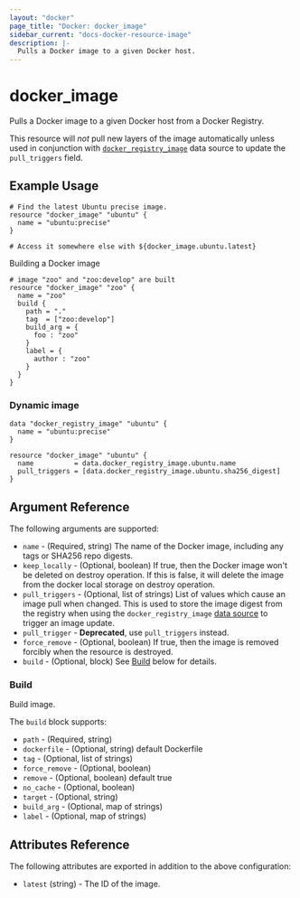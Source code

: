 ```yaml
---
layout: "docker"
page_title: "Docker: docker_image"
sidebar_current: "docs-docker-resource-image"
description: |-
  Pulls a Docker image to a given Docker host.
---
```


# docker\_image

Pulls a Docker image to a given Docker host from a Docker Registry.

This resource will *not* pull new layers of the image automatically unless used in
conjunction with [`docker_registry_image`](/docs/providers/docker/d/registry_image.html)
data source to update the `pull_triggers` field.

## Example Usage

```hcl
# Find the latest Ubuntu precise image.
resource "docker_image" "ubuntu" {
  name = "ubuntu:precise"
}

# Access it somewhere else with ${docker_image.ubuntu.latest}

```

Building a Docker image

```hcl
# image "zoo" and "zoo:develop" are built
resource "docker_image" "zoo" {
  name = "zoo"
  build {
    path = "."
    tag  = ["zoo:develop"]
    build_arg = {
      foo : "zoo"
    }
    label = {
      author : "zoo"
    }
  }
}
```

### Dynamic image

```hcl
data "docker_registry_image" "ubuntu" {
  name = "ubuntu:precise"
}

resource "docker_image" "ubuntu" {
  name          = data.docker_registry_image.ubuntu.name
  pull_triggers = [data.docker_registry_image.ubuntu.sha256_digest]
}
```

## Argument Reference

The following arguments are supported:

* `name` - (Required, string) The name of the Docker image, including any tags or SHA256 repo digests.
* `keep_locally` - (Optional, boolean) If true, then the Docker image won't be
  deleted on destroy operation. If this is false, it will delete the image from
  the docker local storage on destroy operation.
* `pull_triggers` - (Optional, list of strings) List of values which cause an
  image pull when changed. This is used to store the image digest from the
  registry when using the `docker_registry_image` [data source](/docs/providers/docker/d/registry_image.html)
  to trigger an image update.
* `pull_trigger` - **Deprecated**, use `pull_triggers` instead.
* `force_remove` - (Optional, boolean) If true, then the image is removed forcibly when the resource is destroyed.
* `build` - (Optional, block) See [Build](#build-1) below for details.

<a id="build-1"></a>
### Build
Build image.

The `build` block supports:

* `path` - (Required, string)
* `dockerfile` - (Optional, string) default Dockerfile
* `tag` - (Optional, list of strings) 
* `force_remove` - (Optional, boolean)
* `remove` - (Optional, boolean) default true
* `no_cache` - (Optional, boolean)
* `target` - (Optional, string)
* `build_arg` - (Optional, map of strings)
* `label` - (Optional, map of strings)

## Attributes Reference

The following attributes are exported in addition to the above configuration:

* `latest` (string) - The ID of the image.
